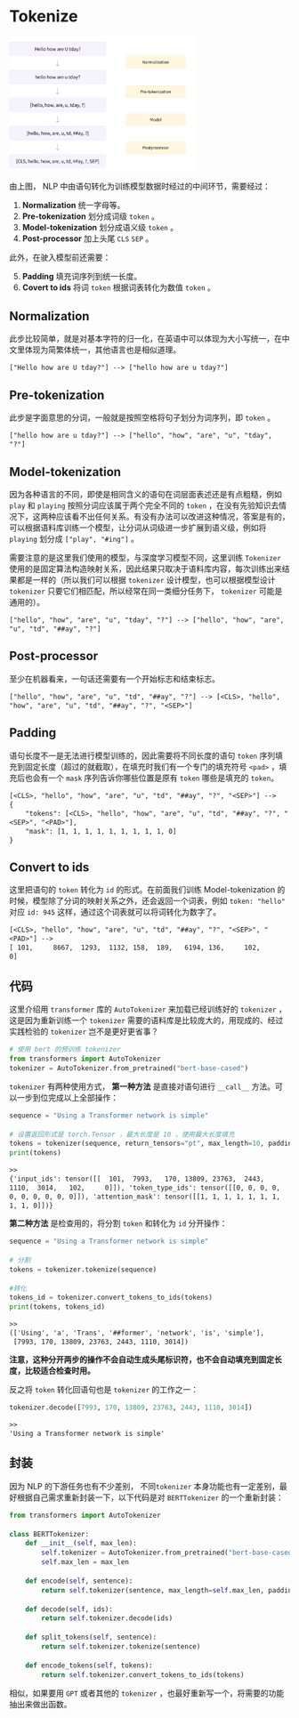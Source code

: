 # Tokenize

<img src="img/1.svg" alt="img" style="zoom:33%;" />

由上图， NLP 中由语句转化为训练模型数据时经过的中间环节，需要经过：

1.  **Normalization** 统一字母等。
2.  **Pre-tokenization** 划分成词级 `token` 。
3.  **Model-tokenization** 划分成语义级 `token` 。
4.  **Post-processor** 加上头尾 `CLS`  `SEP` 。

此外，在驶入模型前还需要：

5.  **Padding** 填充词序列到统一长度。
6.  **Covert to ids** 将词 `token` 根据词表转化为数值 `token` 。

## Normalization

此步比较简单，就是对基本字符的归一化，在英语中可以体现为大小写统一，在中文里体现为简繁体统一，其他语言也是相似道理。

```
["Hello how are U tday?"] --> ["hello how are u tday?"]
```

## Pre-tokenization

此步是字面意思的分词，一般就是按照空格将句子划分为词序列，即 `token` 。

```
["hello how are u tday?"] --> ["hello", "how", "are", "u", "tday", "?"]
```

## Model-tokenization

因为各种语言的不同，即使是相同含义的语句在词层面表述还是有点粗糙，例如 `play` 和 `playing` 按照分词应该属于两个完全不同的 `token` ，在没有先验知识去情况下，这两种应该看不出任何关系。有没有办法可以改进这种情况，答案是有的，可以根据语料库训练一个模型，让分词从词级进一步扩展到语义级，例如将 `playing` 划分成 `["play", "#ing"]` 。

需要注意的是这里我们使用的模型，与深度学习模型不同，这里训练 `Tokenizer` 使用的是固定算法构造映射关系，因此结果只取决于语料库内容，每次训练出来结果都是一样的（所以我们可以根据 `tokenizer` 设计模型，也可以根据模型设计 `tokenizer` 只要它们相匹配，所以经常在同一类细分任务下， `tokenizer` 可能是通用的）。

```
["hello", "how", "are", "u", "tday", "?"] --> ["hello", "how", "are", "u", "td", "##ay", "?"]
```

## Post-processor

至少在机器看来，一句话还需要有一个开始标志和结束标志。

```
["hello", "how", "are", "u", "td", "##ay", "?"] --> [<CLS>, "hello", "how", "are", "u", "td", "##ay", "?", "<SEP>"]
```

## Padding

语句长度不一是无法进行模型训练的，因此需要将不同长度的语句 `token` 序列填充到固定长度（超过的就截取），在填充时我们有一个专门的填充符号 `<pad>` ，填充后也会有一个 `mask` 序列告诉你哪些位置是原有 `token` 哪些是填充的 `token`。

```
[<CLS>, "hello", "how", "are", "u", "td", "##ay", "?", "<SEP>"] -->
{
	"tokens": [<CLS>, "hello", "how", "are", "u", "td", "##ay", "?", "<SEP>", "<PAD>"],
	"mask": [1, 1, 1, 1, 1, 1, 1, 1, 1, 0]
}
```

## Convert to ids

这里把语句的 `token` 转化为 `id` 的形式。在前面我们训练 Model-tokenization 的时候，模型除了分词的映射关系之外，还会返回一个词表，例如 `token: "hello"` 对应 `id: 945` 这样，通过这个词表就可以将词转化为数字了。

```
[<CLS>, "hello", "how", "are", "u", "td", "##ay", "?", "<SEP>", "<PAD>"] --> 
[ 101,     8667,  1293,  1132, 158,  189,   6194, 136,     102,       0]
```

## 代码

这里介绍用 `transformer` 库的 `AutoTokenizer` 来加载已经训练好的 `tokenizer` ，这是因为重新训练一个 `tokenizer` 需要的语料库是比较庞大的，用现成的、经过实践检验的 `tokenizer` 岂不是更好更省事？

```python
# 使用 bert 的预训练 tokenizer
from transformers import AutoTokenizer
tokenizer = AutoTokenizer.from_pretrained("bert-base-cased")
```

`tokenizer` 有两种使用方式， **第一种方法** 是直接对语句进行 `__call__` 方法。可以一步到位完成以上全部操作：

```python
sequence = "Using a Transformer network is simple"

# 设置返回形式是 torch.Tensor ，最大长度是 10 ，使用最大长度填充
tokens = tokenizer(sequence, return_tensors="pt", max_length=10, padding="max_length")
print(tokens)
```

```
>>
{'input_ids': tensor([[  101,  7993,   170, 13809, 23763,  2443,  1110,  3014,   102,     0]]), 'token_type_ids': tensor([[0, 0, 0, 0, 0, 0, 0, 0, 0, 0]]), 'attention_mask': tensor([[1, 1, 1, 1, 1, 1, 1, 1, 1, 0]])}
```

**第二种方法** 是检查用的，将分割 `token` 和转化为 `id` 分开操作：

```python
sequence = "Using a Transformer network is simple"

# 分割
tokens = tokenizer.tokenize(sequence)

#转化
tokens_id = tokenizer.convert_tokens_to_ids(tokens)
print(tokens, tokens_id)
```

```
>>
(['Using', 'a', 'Trans', '##former', 'network', 'is', 'simple'],
 [7993, 170, 13809, 23763, 2443, 1110, 3014])
```

**注意，这种分开两步的操作不会自动生成头尾标识符，也不会自动填充到固定长度，比较适合检查时用。**

反之将 `token` 转化回语句也是 `tokenizer` 的工作之一：

```python
tokenizer.decode([7993, 170, 13809, 23763, 2443, 1110, 3014])
```

```
>>
'Using a Transformer network is simple'
```

## 封装

因为 NLP 的下游任务也有不少差别， 不同`tokenizer` 本身功能也有一定差别，最好根据自己需求重新封装一下，以下代码是对 `BERTTokenizer` 的一个重新封装：

```python
from transformers import AutoTokenizer

class BERTTokenizer:
    def __init__(self, max_len):
        self.tokenizer = AutoTokenizer.from_pretrained("bert-base-cased")
        self.max_len = max_len
        
    def encode(self, sentence):
        return self.tokenizer(sentence, max_length=self.max_len, padding="max_length", return_tensors="pt")
    
    def decode(self, ids):
        return self.tokenizer.decode(ids)
    
    def split_tokens(self, sentence):
        return self.tokenizer.tokenize(sentence)
    
    def encode_tokens(self, tokens):
        return self.tokenizer.convert_tokens_to_ids(tokens)
```

相似，如果要用 `GPT` 或者其他的 `tokenizer` ，也最好重新写一个，将需要的功能抽出来做出函数。

